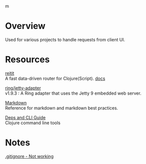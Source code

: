 m
# Overview 

Used for various projects to handle requests from client UI.

# Resources

[reitit](https://github.com/metosin/reitit)
<br>
A fast data-driven router for Clojure(Script). [docs](https://cljdoc.org/d/metosin/reitit/0.5.18/doc/introduction)

[ring/jetty-adapter](https://clojars.org/ring/ring-jetty-adapter)
<br>
v1.9.3 : A Ring adapter that uses the Jetty 9 embedded web server.

[Markdown](https://www.markdownguide.org/basic-syntax/)
<br>
Reference for markdown and markdown best practices.

[Deps and CLI Guide](https://clojure.org/guides/deps_and_cli)
<br>
Clojure command line tools


# Notes

[.gitignore - Not working](https://stackoverflow.com/questions/25436312/gitignore-not-working )
<br>

